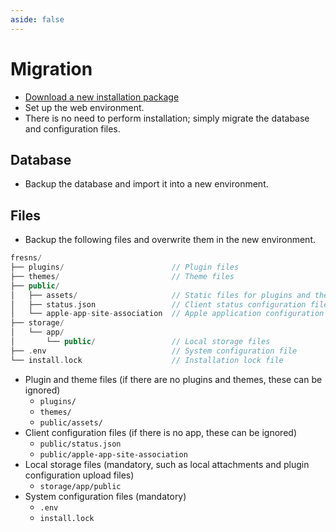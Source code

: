 ```yaml
---
aside: false
---
```


# Migration

- [Download a new installation package](index.md)
- Set up the web environment.
- There is no need to perform installation; simply migrate the database and configuration files.

## Database

- Backup the database and import it into a new environment.

## Files

- Backup the following files and overwrite them in the new environment.

```php
fresns/
├── plugins/                        // Plugin files
├── themes/                         // Theme files
├── public/
│   ├── assets/                     // Static files for plugins and themes
│   ├── status.json                 // Client status configuration file
│   └── apple-app-site-association  // Apple application configuration file
├── storage/
│   └── app/
│       └── public/                 // Local storage files
├── .env                            // System configuration file
└── install.lock                    // Installation lock file
```

- Plugin and theme files (if there are no plugins and themes, these can be ignored)
    - `plugins/`
    - `themes/`
    - `public/assets/`
- Client configuration files (if there is no app, these can be ignored)
    - `public/status.json`
    - `public/apple-app-site-association`
- Local storage files (mandatory, such as local attachments and plugin configuration upload files)
    - `storage/app/public`
- System configuration files (mandatory)
    - `.env`
    - `install.lock`
